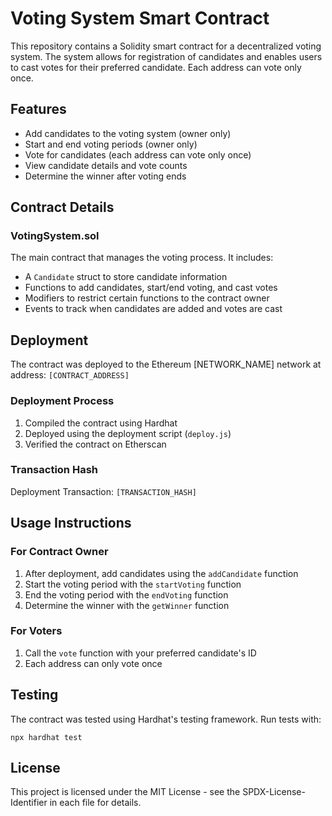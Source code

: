 # Voting System Smart Contract

This repository contains a Solidity smart contract for a decentralized voting system. The system allows for registration of candidates and enables users to cast votes for their preferred candidate. Each address can vote only once.

## Features

- Add candidates to the voting system (owner only)
- Start and end voting periods (owner only)
- Vote for candidates (each address can vote only once)
- View candidate details and vote counts
- Determine the winner after voting ends

## Contract Details

### VotingSystem.sol

The main contract that manages the voting process. It includes:

- A `Candidate` struct to store candidate information
- Functions to add candidates, start/end voting, and cast votes
- Modifiers to restrict certain functions to the contract owner
- Events to track when candidates are added and votes are cast

## Deployment

The contract was deployed to the Ethereum [NETWORK_NAME] network at address: `[CONTRACT_ADDRESS]`

### Deployment Process

1. Compiled the contract using Hardhat
2. Deployed using the deployment script (`deploy.js`)
3. Verified the contract on Etherscan

### Transaction Hash

Deployment Transaction: `[TRANSACTION_HASH]`

## Usage Instructions

### For Contract Owner

1. After deployment, add candidates using the `addCandidate` function
2. Start the voting period with the `startVoting` function
3. End the voting period with the `endVoting` function
4. Determine the winner with the `getWinner` function

### For Voters

1. Call the `vote` function with your preferred candidate's ID
2. Each address can only vote once

## Testing

The contract was tested using Hardhat's testing framework. Run tests with:

```
npx hardhat test
```

## License

This project is licensed under the MIT License - see the SPDX-License-Identifier in each file for details.
